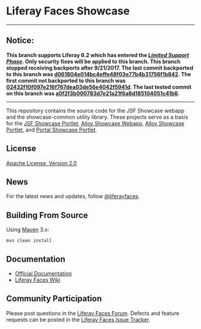 # Liferay Faces Showcase

---

## Notice:

**This branch supports Liferay 6.2 which has entered the [*Limited Support Phase*](https://www.liferay.com/subscription-services/end-of-life/liferay-portal). Only security fixes will be applied to this branch. This branch stopped receiving backports after 9/21/2017. The last commit backported to this branch was [d061804e014bc4effe48f03e77b4b31756f1b842](https://github.com/liferay/liferay-faces-showcase/commit/d061804e014bc4effe48f03e77b4b31756f1b842).  The first commit not backported to this branch was [02432f10f097e216f767dea03de56e4042f5941d](https://github.com/liferay/liferay-faces-showcase/commit/02432f10f097e216f767dea03de56e4042f5941d). The last tested commit on this branch was [a0f2f3b000783d7e21a21f6a8d185104051c41b6](https://github.com/liferay/liferay-faces-showcase/commit/a0f2f3b000783d7e21a21f6a8d185104051c41b6).**

---

This repository contains the source code for the JSF Showcase webapp and the showcase-common utility library. These projects serve as a basis for the [JSF Showcase Portlet](https://github.com/liferay/liferay-faces-bridge-impl/tree/master/demos/jsf-showcase-portlet), [Alloy Showcase Webapp](https://github.com/liferay/liferay-faces-alloy/tree/master/demos/alloy-showcase-webapp), [Alloy Showcase Portlet](https://github.com/liferay/liferay-faces-bridge-impl/tree/master/demos/alloy-showcase-portlet), and [Portal Showcase Portlet](https://github.com/liferay/liferay-faces-portal/tree/master/demos/portal-showcase-portlet).

## License

[Apache License, Version 2.0](http://www.apache.org/licenses/LICENSE-2.0)

## News

For the latest news and updates, follow [@liferayfaces](https://twitter.com/liferayfaces).

## Building From Source

Using [Maven](https://maven.apache.org/) 3.x:

	mvn clean install

## Documentation

* [Official Documentation](http://www.liferay.com/community/liferay-projects/liferay-faces/documentation)
* [Liferay Faces Wiki](http://www.liferay.com/community/wiki/-/wiki/Main/Liferay+Faces)

## Community Participation

Please post questions in the [Liferay Faces Forum](http://www.liferay.com/community/forums/-/message_boards/category/13289027).
Defects and feature requests can be posted in the [Liferay Faces Issue Tracker](http://issues.liferay.com/browse/FACES).